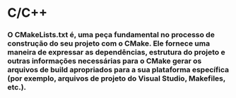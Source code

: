 # C/C++

### O CMakeLists.txt é, uma peça fundamental no processo de construção do seu projeto com o CMake. Ele fornece uma maneira de expressar as dependências, estrutura do projeto e outras informações necessárias para o CMake gerar os arquivos de build apropriados para a sua plataforma específica (por exemplo, arquivos de projeto do Visual Studio, Makefiles, etc.).



